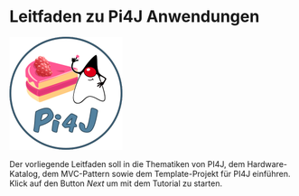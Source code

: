 # Leitfaden zu Pi4J Anwendungen

![Pi4J Logo](pi4jHeader.png)

Der vorliegende Leitfaden soll in die Thematiken von PI4J, dem Hardware-Katalog, dem MVC-Pattern sowie dem 
Template-Projekt für PI4J einführen. Klick auf den Button *Next* um mit dem Tutorial zu starten.
